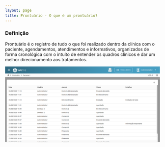 ```yaml
---
layout: page
title: Prontuário - O que é um prontuário?
---
```


### Definição

Prontuário é o registro de tudo o que foi realizado dentro da clínica com o paciente, agendamentos, atendimentos e informativos, organizados de forma cronológica com o intuito de entender os quadros clínicos e dar um melhor direcionamento aos tratamentos.

<p align="center">
  <img alt="Tipos de agendamento" src="/pages/prontuario/o-que-e-um-prontuario/prontuario.png" width="800">
</p>
